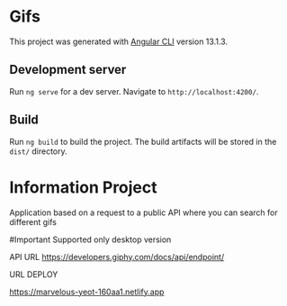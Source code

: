 # Gifs

This project was generated with [Angular CLI](https://github.com/angular/angular-cli) version 13.1.3.

## Development server

Run `ng serve` for a dev server. Navigate to `http://localhost:4200/`.

## Build

Run `ng build` to build the project. The build artifacts will be stored in the `dist/` directory.


# Information Project


Application based on a request to a public API where you can search for different gifs

#Important
Supported only desktop version

API URL
https://developers.giphy.com/docs/api/endpoint/

URL DEPLOY

https://marvelous-yeot-160aa1.netlify.app
